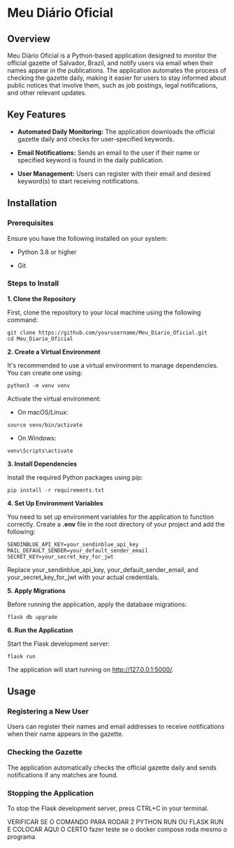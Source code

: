 # **Meu Diário Oficial**


## **Overview**

Meu Diário Oficial is a Python-based application designed to monitor the official gazette of Salvador, Brazil, and notify users via email when their names appear in the publications. The application automates the process of checking the gazette daily, making it easier for users to stay informed about public notices that involve them, such as job postings, legal notifications, and other relevant updates.


## **Key Features**

* **Automated Daily Monitoring:** The application downloads the official gazette daily and checks for user-specified keywords.

* **Email Notifications:** Sends an email to the user if their name or specified keyword is found in the daily publication.

* **User Management:** Users can register with their email and desired keyword(s) to start receiving notifications.

## **Installation**

### **Prerequisites**

Ensure you have the following installed on your system:

* Python 3.8 or higher

* Git

### **Steps to Install**

**1. Clone the Repository**

First, clone the repository to your local machine using the following command:

```
git clone https://github.com/yourusername/Meu_Diario_Oficial.git
cd Meu_Diario_Oficial
```

**2. Create a Virtual Environment**

It's recommended to use a virtual environment to manage dependencies. You can create one using:

```
python3 -m venv venv
```

Activate the virtual environment:

* On macOS/Linux:
```
source venv/bin/activate
```

* On Windows:
```
venv\Scripts\activate
```

**3. Install Dependencies**

Install the required Python packages using pip:

```
pip install -r requirements.txt
```

**4. Set Up Environment Variables**

You need to set up environment variables for the application to function correctly. Create a **.env** file in the root directory of your project and add the following:

```
SENDINBLUE_API_KEY=your_sendinblue_api_key
MAIL_DEFAULT_SENDER=your_default_sender_email
SECRET_KEY=your_secret_key_for_jwt
```

Replace your_sendinblue_api_key, your_default_sender_email, and your_secret_key_for_jwt with your actual credentials.

**5. Apply Migrations**

Before running the application, apply the database migrations:

```
flask db upgrade
```


**6. Run the Application**

Start the Flask development server:

```
flask run
```

The application will start running on http://127.0.0.1:5000/.

## **Usage**

### **Registering a New User**

Users can register their names and email addresses to receive notifications when their name appears in the gazette.


### **Checking the Gazette**

The application automatically checks the official gazette daily and sends notifications if any matches are found.

### **Stopping the Application**

To stop the Flask development server, press CTRL+C in your terminal.


VERIFICAR SE O COMANDO PARA RODAR 2 PYTHON RUN OU FLASK RUN E COLOCAR AQUI O CERTO
fazer teste se o docker compose roda mesmo o programa
